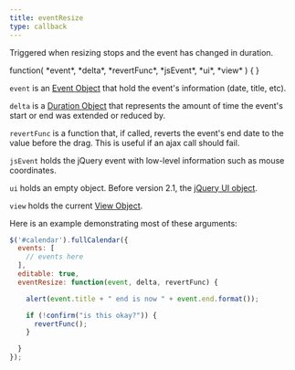 ```yaml
---
title: eventResize
type: callback
---
```


Triggered when resizing stops and the event has changed in duration.

<div class='spec' markdown='1'>
function( *event*, *delta*, *revertFunc*, *jsEvent*, *ui*, *view* ) { }
</div>

`event` is an [Event Object](event-object) that hold the event's information (date, title, etc).

`delta` is a [Duration Object](moment-duration) that represents the amount of time the event's start or end was extended or reduced by.

`revertFunc` is a function that, if called, reverts the event's end date to the value before the drag. This is useful if an ajax call should fail.

`jsEvent` holds the jQuery event with low-level information such as mouse coordinates.

`ui` holds an empty object. Before version 2.1, the [jQuery UI object](https://jqueryui.com/demos/resizable/).

`view` holds the current [View Object](view-object).

Here is an example demonstrating most of these arguments:

```js
$('#calendar').fullCalendar({
  events: [
    // events here
  ],
  editable: true,
  eventResize: function(event, delta, revertFunc) {

    alert(event.title + " end is now " + event.end.format());

    if (!confirm("is this okay?")) {
      revertFunc();
    }

  }
});
```
